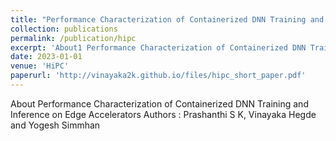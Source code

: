 ```yaml
---
title: "Performance Characterization of Containerized DNN Training and Inference on Edge Accelerators"
collection: publications
permalink: /publication/hipc
excerpt: 'About1 Performance Characterization of Containerized DNN Training and Inference on Edge Accelerators'
date: 2023-01-01
venue: 'HiPC'
paperurl: 'http://vinayaka2k.github.io/files/hipc_short_paper.pdf'
---
```

About Performance Characterization of Containerized DNN Training and Inference on Edge Accelerators
Authors : Prashanthi S K, Vinayaka Hegde and Yogesh Simmhan